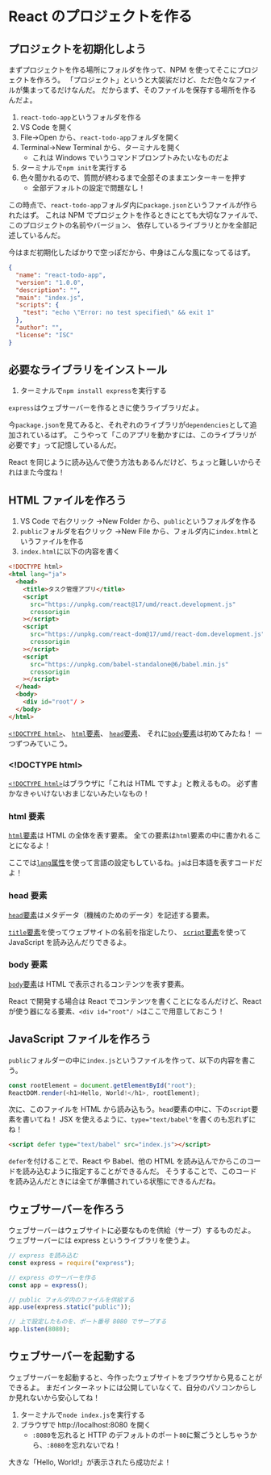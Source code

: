 # React のプロジェクトを作る

## プロジェクトを初期化しよう

まずプロジェクトを作る場所にフォルダを作って、NPM を使ってそこにプロジェクトを作ろう。
「プロジェクト」というと大袈裟だけど、ただ色々なファイルが集まってるだけなんだ。
だからまず、そのファイルを保存する場所を作るんだよ。

1. `react-todo-app`というフォルダを作る
1. VS Code を開く
1. File→Open から、`react-todo-app`フォルダを開く
1. Terminal→New Terminal から、ターミナルを開く
   - これは Windows でいうコマンドプロンプトみたいなものだよ
1. ターミナルで`npm init`を実行する
1. 色々聞かれるので、質問が終わるまで全部そのままエンターキーを押す
   - 全部デフォルトの設定で問題なし！

この時点で、`react-todo-app`フォルダ内に`package.json`というファイルが作られたはず。
これは NPM でプロジェクトを作るときにとても大切なファイルで、このプロジェクトの名前やバージョン、
依存しているライブラリとかを全部記述しているんだ。

今はまだ初期化したばかりで空っぽだから、中身はこんな風になってるはず。

```json
{
  "name": "react-todo-app",
  "version": "1.0.0",
  "description": "",
  "main": "index.js",
  "scripts": {
    "test": "echo \"Error: no test specified\" && exit 1"
  },
  "author": "",
  "license": "ISC"
}
```

## 必要なライブラリをインストール

1. ターミナルで`npm install express`を実行する

`express`はウェブサーバーを作るときに使うライブラリだよ。

今`package.json`を見てみると、それぞれのライブラリが`dependencies`として追加されているはず。
こうやって「このアプリを動かすには、このライブラリが必要です」って記憶しているんだ。

React を同じように読み込んで使う方法もあるんだけど、ちょっと難しいからそれはまた今度ね！

## HTML ファイルを作ろう

1. VS Code で右クリック →New Folder から、`public`というフォルダを作る
1. `public`フォルダを右クリック →New File から、フォルダ内に`index.html`というファイルを作る
1. `index.html`に以下の内容を書く

```html
<!DOCTYPE html>
<html lang="ja">
  <head>
    <title>タスク管理アプリ</title>
    <script
      src="https://unpkg.com/react@17/umd/react.development.js"
      crossorigin
    ></script>
    <script
      src="https://unpkg.com/react-dom@17/umd/react-dom.development.js"
      crossorigin
    ></script>
    <script
      src="https://unpkg.com/babel-standalone@6/babel.min.js"
      crossorigin
    ></script>
  </head>
  <body>
    <div id="root"/ >
  </body>
</html>
```

[`<!DOCTYPE html>`](https://developer.mozilla.org/ja/docs/Glossary/Doctype)、
[`html`要素](https://developer.mozilla.org/ja/docs/Web/HTML/Element/html)、
[`head`要素](https://developer.mozilla.org/ja/docs/Web/HTML/Element/head)、
それに[`body`要素](https://developer.mozilla.org/ja/docs/Web/HTML/Element/body)は初めてみたね！
一つずつみていこう。

### \<!DOCTYPE html>

[`<!DOCTYPE html>`](https://developer.mozilla.org/ja/docs/Glossary/Doctype)はブラウザに「これは HTML ですよ」と教えるもの。
必ず書かなきゃいけないおまじないみたいなもの！

### html 要素

[`html`要素](https://developer.mozilla.org/ja/docs/Web/HTML/Element/html)は HTML の全体を表す要素。
全ての要素は`html`要素の中に書かれることになるよ！

ここでは[`lang`属性](https://developer.mozilla.org/ja/docs/Web/HTML/Global_attributes/lang)を使って言語の設定もしているね。`ja`は日本語を表すコードだよ！

### head 要素

[`head`要素](https://developer.mozilla.org/ja/docs/Web/HTML/Element/head)はメタデータ（機械のためのデータ）を記述する要素。

[`title`要素](https://developer.mozilla.org/ja/docs/Web/HTML/Element/title)を使ってウェブサイトの名前を指定したり、
[`script`要素](https://developer.mozilla.org/ja/docs/Web/HTML/Element/script)を使って JavaScript を読み込んだりできるよ。

### body 要素

[`body`要素](https://developer.mozilla.org/ja/docs/Web/HTML/Element/body)は HTML で表示されるコンテンツを表す要素。

React で開発する場合は React でコンテンツを書くことになるんだけど、React が使う器になる要素、`<div id="root"/ >`はここで用意しておこう！

## JavaScript ファイルを作ろう

`public`フォルダーの中に`index.js`というファイルを作って、以下の内容を書こう。

```javascript
const rootElement = document.getElementById("root");
ReactDOM.render(<h1>Hello, World!</h1>, rootElement);
```

次に、このファイルを HTML から読み込もう。`head`要素の中に、下の`script`要素を書いてね！
JSX を使えるように、`type="text/babel"`を書くのも忘れずにね！

```html
<script defer type="text/babel" src="index.js"></script>
```

`defer`を付けることで、React や Babel、他の HTML を読み込んでからこのコードを読み込むように指定することができるんだ。
そうすることで、このコードを読み込んだときには全てが準備されている状態にできるんだね。

## ウェブサーバーを作ろう

ウェブサーバーはウェブサイトに必要なものを供給（サーブ）するものだよ。
ウェブサーバーには express というライブラリを使うよ。

```javascript
// express を読み込む
const express = require("express");

// express のサーバーを作る
const app = express();

// public フォルダ内のファイルを供給する
app.use(express.static("public"));

// 上で設定したものを、ポート番号 8080 でサーブする
app.listen(8080);
```

## ウェブサーバーを起動する

ウェブサーバーを起動すると、今作ったウェブサイトをブラウザから見ることができるよ。
まだインターネットには公開していなくて、自分のパソコンからしか見れないから安心してね！

1. ターミナルで`node index.js`を実行する
1. ブラウザで http://localhost:8080 を開く
   - `:8080`を忘れると HTTP のデフォルトのポート`80`に繋ごうとしちゃうから、`:8080`を忘れないでね！

大きな「Hello, World!」が表示されたら成功だよ！
